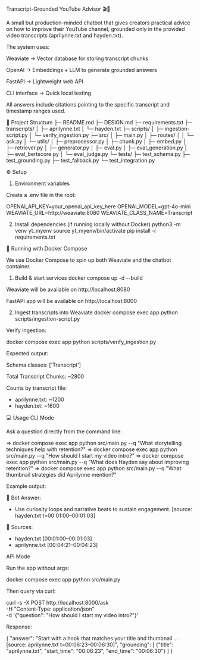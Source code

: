 Transcript-Grounded YouTube Advisor 🎬🤖

A small but production-minded chatbot that gives creators practical advice on how to improve their YouTube channel, grounded only in the provided video transcripts (aprilynne.txt and hayden.txt).

The system uses:

Weaviate → Vector database for storing transcript chunks

OpenAI → Embeddings + LLM to generate grounded answers

FastAPI → Lightweight web API

CLI interface → Quick local testing

All answers include citations pointing to the specific transcript and timestamp ranges used.

📂 Project Structure
├─ README.md
├─ DESIGN.md
├─ requirements.txt
├─ transcripts/
│   ├─ aprilynne.txt
│   └─ hayden.txt
├─ scripts/
│   ├─ ingestion-script.py
│   └─ verify_ingestion.py
├─ src/
│   ├─ main.py
│   ├─ routes/
│   │   └─ ask.py
│   └─ utils/
│       ├─ preprocessor.py
│       ├─ chunk.py
│       ├─ embed.py
│       ├─ retriever.py
│       ├─ generator.py
│       ├─ eval.py
│       ├─ eval_generation.py
│       ├─ eval_bertscore.py
│       └─ eval_judge.py
└─ tests/
    ├─ test_schema.py
    ├─ test_grounding.py
    ├─ test_fallback.py
    └─ test_integration.py

⚙️ Setup
1. Environment variables

Create a .env file in the root:

OPENAI_API_KEY=your_openai_api_key_here
OPENAI_MODEL=gpt-4o-mini
WEAVIATE_URL=http://weaviate:8080
WEAVIATE_CLASS_NAME=Transcript

2. Install dependencies (if running locally without Docker)
python3 -m venv yt_myenv
source yt_myenv/bin/activate
pip install -r requirements.txt

🐳 Running with Docker Compose

We use Docker Compose to spin up both Weaviate and the chatbot container.

1. Build & start services
docker compose up -d --build


Weaviate will be available on http://localhost:8080

FastAPI app will be available on http://localhost:8000

2. Ingest transcripts into Weaviate
docker compose exec app python scripts/ingestion-script.py


Verify ingestion:

docker compose exec app python scripts/verify_ingestion.py


Expected output:

Schema classes: ['Transcript']

Total Transcript Chunks: ~2800

Counts by transcript file:
- aprilynne.txt: ~1200
- hayden.txt: ~1600

💻 Usage
CLI Mode

Ask a question directly from the command line:

=> docker compose exec app python src/main.py --q "What storytelling techniques help with retention?"
=> docker compose exec app python src/main.py --q "How should I start my video intro?"
=> docker compose exec app python src/main.py --q "What does Hayden say about improving retention?"
=> docker compose exec app python src/main.py --q "What thumbnail strategies did Aprilynne mention?"



Example output:

🤖 Bot Answer:
- Use curiosity loops and narrative beats to sustain engagement. [source: hayden.txt t=00:01:00–00:01:03]

📖 Sources:
- hayden.txt [00:01:00–00:01:03]
- aprilynne.txt [00:04:21–00:04:23]

API Mode

Run the app without args:

docker compose exec app python src/main.py


Then query via curl:

curl -s -X POST http://localhost:8000/ask \
  -H "Content-Type: application/json" \
  -d '{"question": "How should I start my video intro?"}'


Response:

{
  "answer": "Start with a hook that matches your title and thumbnail ... [source: aprilynne.txt t=00:06:23–00:06:30]",
  "grounding": [
    {"title": "aprilynne.txt", "start_time": "00:06:23", "end_time": "00:06:30"}
  ]
}
